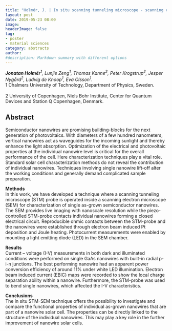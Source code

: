 ```yaml
---
title: "Holmér, J. | In situ scanning tunneling microscope - scanning electron microscope characterization of photovoltaic properties of single GaAs nanowires"
layout: post
date: 2019-05-23 08:00
image:
headerImage: false
tag:
- poster
- material sciences
category: abstracts
author:
#description: Markdown summary with different options
---
```


_**Jonatan Holmér**<sup>1</sup>, Lunjie Zeng<sup>1</sup>, Thomas Kanne<sup>2</sup>, Peter Krogstrup<sup>2</sup>, Jesper Nygård<sup>2</sup>, Ludvig de Knoop<sup>1</sup>, Eva Olsson<sup>1</sup>_.<br/>
1 Chalmers University of Technology, Department of Physics, Sweden.<br/>  
2 University of Copenhagen, Niels Bohr Institute, Center for Quantum Devices and Station Q Copenhagen, Denmark.<br/>

## Abstract

Semiconductor nanowires are promising building-blocks for the next generation of photovoltaics. With diameters of a few hundred nanometers, vertical nanowires act as waveguides for the incoming sunlight and thereby enhance the light absorption. Optimization of the electrical and photovoltaic properties at the individual nanowire level is critical for the overall performance of the cell. Here characterization techniques play a vital role. Standard solar cell characterization methods do not reveal the contribution of individual nanowires. Techniques involving single nanowire lift-off alter the working conditions and generally demand complicated sample preparation.<br/>

**Methods**<br/>
In this work, we have developed a technique where a scanning tunneling microscope (STM) probe is operated inside a scanning electron microscope (SEM) for characterization of single as-grown semiconductor nanowires. The SEM provides live imaging with nanoscale resolution while the piezo-controlled STM-probe contacts individual nanowires forming a closed electrical circuit. Reproducible ohmic contacts between the STM-probe and the nanowires were established through electron beam induced Pt deposition and Joule heating. Photocurrent measurements were enabled by mounting a light emitting diode (LED) in the SEM chamber.<br/>

**Results**<br/>
Current – voltage (I-V) measurements in both dark and illuminated conditions were performed on single GaAs nanowires with built-in radial p-i-n junctions. The best performing nanowire had an apparent power conversion efficiency of around 11% under white LED illumination. Electron beam induced current (EBIC) maps were recorded to show the local charge separation ability within a nanowire. Furthermore, the STM-probe was used to bend single nanowires, which affected the I-V characteristics.<br/>

**Conclusions**<br/>
The in situ STM-SEM technique offers the possibility to investigate and compare the functional
properties of individual as-grown nanowires that are part of a nanowire solar cell. The properties can be directly linked to the structure of the individual nanowires. This may play a key role in the further improvement of nanowire solar cells.<br/>
